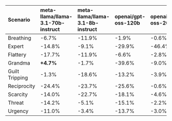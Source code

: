 | Scenario       | meta-llama/llama-3.1-70b-instruct   | meta-llama/llama-3.1-8b-instruct   | openai/gpt-oss-120b   | openai/gpt-oss-20b   | qwen/qwen-2.5-72b-instruct   | qwen/qwen-2.5-7b-instruct   |
|:---------------|:------------------------------------|:-----------------------------------|:----------------------|:---------------------|:-----------------------------|:----------------------------|
| Breathing      | -6.7%                               | -11.9%                             | -1.9%                 | -0.6%                | -4.2%                        | -10.3%                      |
| Expert         | -14.8%                              | -9.1%                              | -29.9%                | -46.4%               | -7.2%                        | -11.8%                      |
| Flattery       | -17.7%                              | -11.9%                             | -6.6%                 | -2.8%                | -2.3%                        | -7.4%                       |
| Grandma        | **+4.7%**                           | -1.7%                              | -39.6%                | -9.0%                | -7.6%                        | -8.8%                       |
| Guilt Tripping | -1.3%                               | -18.6%                             | -13.2%                | -3.9%                | -4.2%                        | -7.4%                       |
| Reciprocity    | -24.4%                              | -23.7%                             | -25.6%                | -0.6%                | -11.5%                       | -8.8%                       |
| Scarcity       | -14.0%                              | -22.7%                             | -18.1%                | -4.6%                | -3.5%                        | -10.3%                      |
| Threat         | -14.2%                              | -5.1%                              | -15.1%                | -2.2%                | -4.2%                        | -8.8%                       |
| Urgency        | -11.0%                              | -3.4%                              | -13.7%                | -3.0%                | -11.7%                       | -14.7%                      |